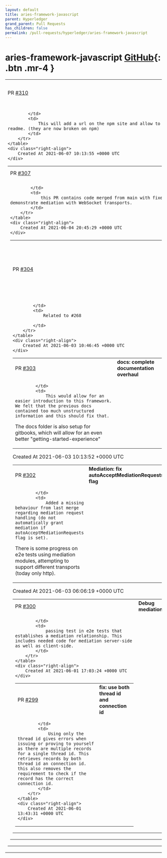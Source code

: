 ```yaml
---
layout: default
title: aries-framework-javascript
parent: Hyperledger
grand_parent: Pull Requests
has_children: false
permalink: /pull-requests/hyperledger/aries-framework-javascript
---
```


# aries-framework-javascript <span class="fs-3 right-align">[GitHub](https://github.com/hyperledger/aries-framework-javascript){: .btn .mr-4 }</span>


<div>
    <table>
        <tr>
            <td>
                PR <a href="https://github.com/hyperledger/aries-framework-javascript/pull/310" class=".btn">#310</a>
            </td>
            <td>
                <b>
                    chore: add repository url to package.json
                </b>
            </td>
        </tr>
        <tr>
            <td>
                
            </td>
            <td>
                This will add a url on the npm site and allow to use relative links in the readme. (they are now broken on npm)
            </td>
        </tr>
    </table>
    <div class="right-align">
        Created At 2021-06-07 10:13:55 +0000 UTC
    </div>
</div>

<div>
    <table>
        <tr>
            <td>
                PR <a href="https://github.com/hyperledger/aries-framework-javascript/pull/307" class=".btn">#307</a>
            </td>
            <td>
                <b>
                    mediation clean up
                </b>
            </td>
        </tr>
        <tr>
            <td>
                
            </td>
            <td>
                this PR contains code merged from main with fixes to demonstrate mediation with WebSocket transports.
            </td>
        </tr>
    </table>
    <div class="right-align">
        Created At 2021-06-04 20:45:29 +0000 UTC
    </div>
</div>

<div>
    <table>
        <tr>
            <td>
                PR <a href="https://github.com/hyperledger/aries-framework-javascript/pull/304" class=".btn">#304</a>
            </td>
            <td>
                <b>
                    feat: Pack and send message based on DidDoc services
                </b>
            </td>
        </tr>
        <tr>
            <td>
                
            </td>
            <td>
                Related to #268 

            </td>
        </tr>
    </table>
    <div class="right-align">
        Created At 2021-06-03 10:46:45 +0000 UTC
    </div>
</div>

<div>
    <table>
        <tr>
            <td>
                PR <a href="https://github.com/hyperledger/aries-framework-javascript/pull/303" class=".btn">#303</a>
            </td>
            <td>
                <b>
                    docs: complete documentation overhaul
                </b>
            </td>
        </tr>
        <tr>
            <td>
                
            </td>
            <td>
                This would allow for an easier introduction to this framework. We felt that the previous docs contained too much unstructured information and this should fix that.

The docs folder is also setup for gitbooks, which will allow for an even better "getting-started-experience"
            </td>
        </tr>
    </table>
    <div class="right-align">
        Created At 2021-06-03 10:13:52 +0000 UTC
    </div>
</div>

<div>
    <table>
        <tr>
            <td>
                PR <a href="https://github.com/hyperledger/aries-framework-javascript/pull/302" class=".btn">#302</a>
            </td>
            <td>
                <b>
                    Mediation: fix autoAcceptMediationRequests flag
                </b>
            </td>
        </tr>
        <tr>
            <td>
                
            </td>
            <td>
                Added a missing behaviour from last merge regarding mediation request handling (do not automatically grant mediation if autoAcceptMediationRequests flag is set).

There is some progress on e2e tests using mediation modules, attempting to support different transports (today only http).
            </td>
        </tr>
    </table>
    <div class="right-align">
        Created At 2021-06-03 06:06:19 +0000 UTC
    </div>
</div>

<div>
    <table>
        <tr>
            <td>
                PR <a href="https://github.com/hyperledger/aries-framework-javascript/pull/300" class=".btn">#300</a>
            </td>
            <td>
                <b>
                    Debug mediation
                </b>
            </td>
        </tr>
        <tr>
            <td>
                
            </td>
            <td>
                passing test in e2e tests that establishes a mediation relationship. This includes needed code for mediation server-side as well as client-side. 
            </td>
        </tr>
    </table>
    <div class="right-align">
        Created At 2021-06-01 17:03:24 +0000 UTC
    </div>
</div>

<div>
    <table>
        <tr>
            <td>
                PR <a href="https://github.com/hyperledger/aries-framework-javascript/pull/299" class=".btn">#299</a>
            </td>
            <td>
                <b>
                    fix: use both thread id and connection id
                </b>
            </td>
        </tr>
        <tr>
            <td>
                
            </td>
            <td>
                Using only the thread id gives errors when issuing or proving to yourself as there are multiple records for a single thread id. This retrieves records by both thread id an connection id. this also removes the requirement to check if the record has the correct connection id.
            </td>
        </tr>
    </table>
    <div class="right-align">
        Created At 2021-06-01 13:43:31 +0000 UTC
    </div>
</div>

